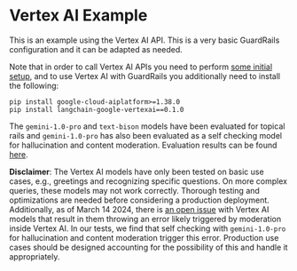 # Vertex AI Example

This is an example using the Vertex AI API. This is a very basic GuardRails configuration and it can be adapted as needed.

Note that in order to call Vertex AI APIs you need to perform [some initial setup](../../../../docs/user_guides/advanced/vertexai-setup.md), and to use Vertex AI with GuardRails you additionally need to install the following:

```
pip install google-cloud-aiplatform>=1.38.0
pip install langchain-google-vertexai==0.1.0
```

The `gemini-1.0-pro` and `text-bison` models have been evaluated for topical rails and `gemini-1.0-pro` has also been evaluated as a self checking model for hallucination and content moderation. Evaluation results can be found [here](../../../../docs/evaluation/README.md).

**Disclaimer**: The Vertex AI models have only been tested on basic use cases, e.g., greetings and recognizing specific questions. On more complex queries, these models may not work correctly. Thorough testing and optimizations are needed before considering a production deployment. Additionally, as of March 14 2024, there is [an open issue](https://github.com/GoogleCloudPlatform/generative-ai/issues/344) with Vertex AI models that result in them throwing an error likely triggered by moderation inside Vertex AI. In our tests, we find that self checking with `gemini-1.0-pro` for hallucination and content moderation trigger this error. Production use cases should be designed accounting for the possibility of this and handle it appropriately.
